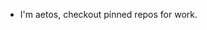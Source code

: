 - I'm aetos, checkout pinned repos for work.


<!---
aetosdios27/aetosdios27 is a ✨ special ✨ repository because its `README.md` (this file) appears on your GitHub profile.
You can click the Preview link to take a look at your changes.
--->
